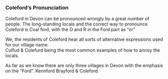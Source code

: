 ### Coleford’s Pronunciation

Coleford in Devon can be pronounced wrongly by a great number of people.
The long-standing locals and the correct way to pronounce Coleford is
Coal ford, with the O and R in the Ford part as “or”

We, the residents of Coleford hear all sorts of alternative expressions
used for our village name:\
Culfud & Colefurd being the most common examples of how to annoy the
locals.

As far as we know there are only three villages in Devon with the
emphasis on the “Ford”. Kennford Brayford & Coleford.
